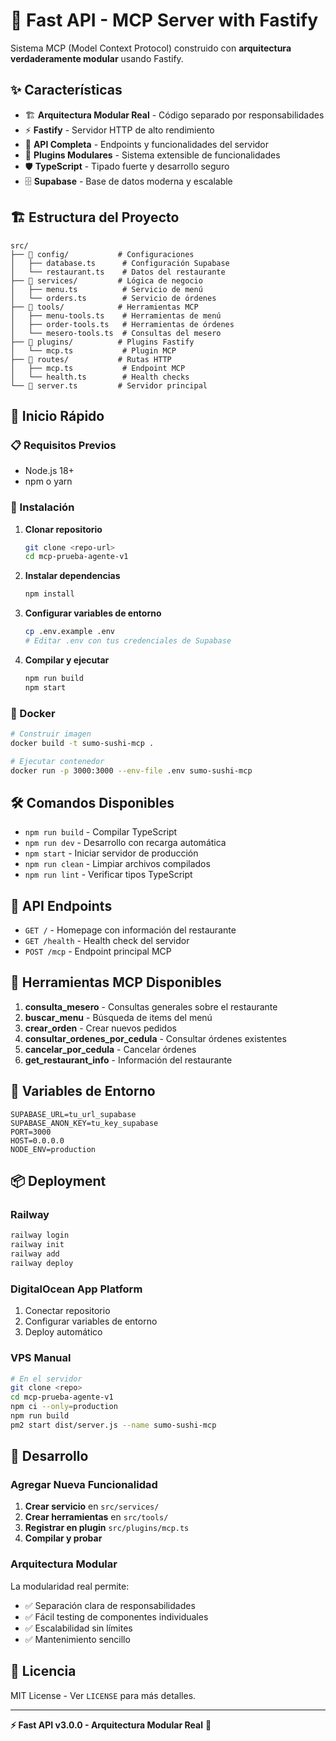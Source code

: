 # 🚀 Fast API - MCP Server with Fastify

Sistema MCP (Model Context Protocol) construido con **arquitectura verdaderamente modular** usando Fastify.

## ✨ Características

- 🏗️ **Arquitectura Modular Real** - Código separado por responsabilidades
- ⚡ **Fastify** - Servidor HTTP de alto rendimiento
- 📡 **API Completa** - Endpoints y funcionalidades del servidor
- 🔌 **Plugins Modulares** - Sistema extensible de funcionalidades
- 🛡️ **TypeScript** - Tipado fuerte y desarrollo seguro
- 🗄️ **Supabase** - Base de datos moderna y escalable

## 🏗️ Estructura del Proyecto

```
src/
├── 📁 config/           # Configuraciones
│   ├── database.ts      # Configuración Supabase
│   └── restaurant.ts    # Datos del restaurante
├── 📁 services/         # Lógica de negocio
│   ├── menu.ts          # Servicio de menú
│   └── orders.ts        # Servicio de órdenes
├── 📁 tools/            # Herramientas MCP
│   ├── menu-tools.ts    # Herramientas de menú
│   ├── order-tools.ts   # Herramientas de órdenes
│   └── mesero-tools.ts  # Consultas del mesero
├── 📁 plugins/          # Plugins Fastify
│   └── mcp.ts           # Plugin MCP
├── 📁 routes/           # Rutas HTTP
│   ├── mcp.ts           # Endpoint MCP
│   └── health.ts        # Health checks
└── 🚀 server.ts         # Servidor principal
```

## 🚀 Inicio Rápido

### 📋 Requisitos Previos

- Node.js 18+
- npm o yarn

### 🔧 Instalación

1. **Clonar repositorio**

   ```bash
   git clone <repo-url>
   cd mcp-prueba-agente-v1
   ```

2. **Instalar dependencias**

   ```bash
   npm install
   ```

3. **Configurar variables de entorno**

   ```bash
   cp .env.example .env
   # Editar .env con tus credenciales de Supabase
   ```

4. **Compilar y ejecutar**
   ```bash
   npm run build
   npm start
   ```

### 🐳 Docker

```bash
# Construir imagen
docker build -t sumo-sushi-mcp .

# Ejecutar contenedor
docker run -p 3000:3000 --env-file .env sumo-sushi-mcp
```

## 🛠️ Comandos Disponibles

- `npm run build` - Compilar TypeScript
- `npm run dev` - Desarrollo con recarga automática
- `npm start` - Iniciar servidor de producción
- `npm run clean` - Limpiar archivos compilados
- `npm run lint` - Verificar tipos TypeScript

## 📡 API Endpoints

- `GET /` - Homepage con información del restaurante
- `GET /health` - Health check del servidor
- `POST /mcp` - Endpoint principal MCP

## 🍣 Herramientas MCP Disponibles

1. **consulta_mesero** - Consultas generales sobre el restaurante
2. **buscar_menu** - Búsqueda de items del menú
3. **crear_orden** - Crear nuevos pedidos
4. **consultar_ordenes_por_cedula** - Consultar órdenes existentes
5. **cancelar_por_cedula** - Cancelar órdenes
6. **get_restaurant_info** - Información del restaurante

## 🔧 Variables de Entorno

```env
SUPABASE_URL=tu_url_supabase
SUPABASE_ANON_KEY=tu_key_supabase
PORT=3000
HOST=0.0.0.0
NODE_ENV=production
```

## 📦 Deployment

### Railway

```bash
railway login
railway init
railway add
railway deploy
```

### DigitalOcean App Platform

1. Conectar repositorio
2. Configurar variables de entorno
3. Deploy automático

### VPS Manual

```bash
# En el servidor
git clone <repo>
cd mcp-prueba-agente-v1
npm ci --only=production
npm run build
pm2 start dist/server.js --name sumo-sushi-mcp
```

## 🔄 Desarrollo

### Agregar Nueva Funcionalidad

1. **Crear servicio** en `src/services/`
2. **Crear herramientas** en `src/tools/`
3. **Registrar en plugin** `src/plugins/mcp.ts`
4. **Compilar y probar**

### Arquitectura Modular

La modularidad real permite:

- ✅ Separación clara de responsabilidades
- ✅ Fácil testing de componentes individuales
- ✅ Escalabilidad sin límites
- ✅ Mantenimiento sencillo

## 📄 Licencia

MIT License - Ver `LICENSE` para más detalles.

---

**⚡ Fast API v3.0.0 - Arquitectura Modular Real** 🚀
